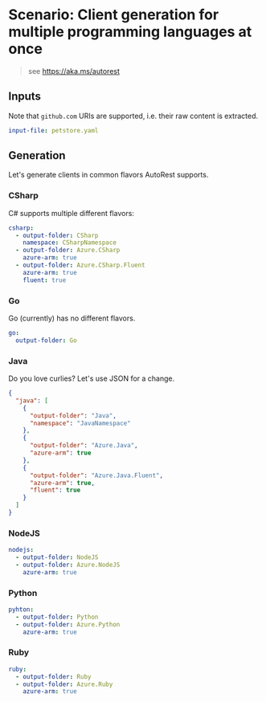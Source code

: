 # Scenario: Client generation for multiple programming languages at once

> see https://aka.ms/autorest

## Inputs

Note that `github.com` URIs are supported, i.e. their raw content is extracted.

``` yaml 
input-file: petstore.yaml
```

## Generation

Let's generate clients in common flavors AutoRest supports.

### CSharp

C# supports multiple different flavors:

``` yaml 
csharp:
  - output-folder: CSharp
    namespace: CSharpNamespace
  - output-folder: Azure.CSharp
    azure-arm: true
  - output-folder: Azure.CSharp.Fluent
    azure-arm: true
    fluent: true
```

### Go

Go (currently) has no different flavors.

``` yaml 
go:
  output-folder: Go
```

### Java

Do you love curlies? Let's use JSON for a change.

``` json 
{
  "java": [
    {
      "output-folder": "Java",
      "namespace": "JavaNamespace"
    },
    {
      "output-folder": "Azure.Java",
      "azure-arm": true
    },
    {
      "output-folder": "Azure.Java.Fluent",
      "azure-arm": true,
      "fluent": true
    }
  ]
}
```

### NodeJS
``` yaml 
nodejs:
  - output-folder: NodeJS
  - output-folder: Azure.NodeJS
    azure-arm: true
```

### Python
``` yaml 
pyhton:
  - output-folder: Python
  - output-folder: Azure.Python
    azure-arm: true
```

### Ruby
``` yaml 
ruby:
  - output-folder: Ruby
  - output-folder: Azure.Ruby
    azure-arm: true
```
